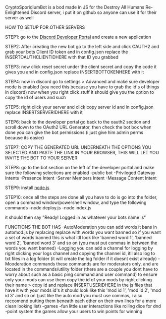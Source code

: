 CryptoSporidiumBot is a bod made in JS for the Destroy All Humans Re-Enlightened Discord server, i put it on github so anyone can use it for their server as well

HOW TO SETUP FOR OTHER SERVERS

STEP1: go to the <a href = "https://discord.com/developers/applications">Discord Developer Portal</a> and create a new application

STEP2: After creating the new bot go to the left side and click OAUTH2 and grab your bots Client ID token and in config.json replace the INSERTOAUTHCLIENTIDHERE with that ID you grabbed

STEP3: now click reset secret under the client secret and copy the code it gives you and in config.json replace INSERTBOTTOKENHERE with it

STEP4: now in discord go to settings >  Advanced and make sure developer mode is enabled (you need this because you have to grab the id's of things in discord) now when you right click stuff it should give you the option to copy the id of users and such

STEP5: right click your server and click copy server id and in config.json replace INSERTSERVERIDHERE with it

STEP6: back to the developer portal go back to the oauth2 section and scroll down to the OAuth2 URL Generator, then check the bot box when done you can give the bot permissions (i just give him admin perms because its easier)

STEP7: COPY THE GENERATED URL UNDERNEATH THE OPTIONS YOU SELECTED AND PASTE THE LINK IN YOUR BROWSER, THIS WILL LET YOU INVITE THE BOT TO YOUR SERVER 

STEP8: go to the bot section on the left of the developer portal and make sure the following selections are enabled 
-public bot
-Privileged Gateway Intents
-Presence Intent
-Server Members Intent
-Message Content Intent

STEP9: install <a href = https://nodejs.org/en/download>node.js</a> 

STEP10: once all the steps are done all you have to do is go into the folder, open a command window/powershell window, and type the following commands 
-node deploy.js
-node index.js

it should then say "Ready! Logged in as whatever your bots name is"

FUNCTIONS THE BOT HAS
-AutoModeration you can add words it bans in automod.js by replacing replace with words you want banned so if you want a set of words banned this is what itll look like 'banned word 1', 'banned word 2', 'banned word 3' and so on (you must put commas in between the words you want banned)
-Logging you can add a channel for logging by right clicking your logs channel and copying the channel id, itll also log to txt files in a log folder (it will create the log folder if it doesnt exist already)
-Mooderation commands these commands are for moderators only, and are located in the commands/utility folder (there are a couple you dont have to worry about such as a basic ping command and user command) to ensure only your mods can use them copy the id of your mods by right clicking their name > copy id and replace INSERTUSERIDHERE in the js files that have it with your mods id's
it should look like this 'mod id 1', 'mod id 2', 'mod id 3' and so on (just like the auto mod you must use commas, i also reccomend putting them beneath each other on their own lines for a more clean looking list)
-games
-fun little user interactions like rolling dice for dnd 
-point system the games allow your users to win points for winning 
